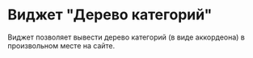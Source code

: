# Виджет "Дерево категорий"
Виджет позволяет вывести дерево категорий (в виде аккордеона)
в произвольном месте на сайте. 